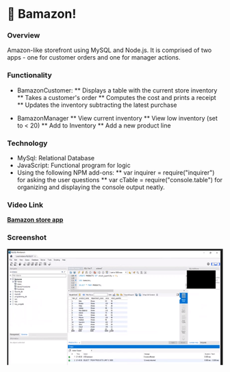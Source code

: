 # :department_store: Bamazon!

### Overview
Amazon-like storefront using MySQL and Node.js. It is comprised of two apps - one for customer orders and one for manager actions.

### Functionality

* BamazonCustomer:
    ** Displays a table with the current store inventory
    ** Takes a customer's order
    ** Computes the cost and prints a receipt
    ** Updates the inventory subtracting the latest purchase

* BamazonManager 
    ** View current inventory
    ** View low inventory (set to < 20)
    ** Add to Inventory
    ** Add a new product line

### Technology

* MySql: Relational Database
* JavaScript: Functional program for logic
* Using the following NPM add-ons:
    ** var inquirer = require("inquirer") for asking the user questions
    ** var cTable = require("console.table") for organizing and displaying the console output neatly.

### Video Link
<strong>[Bamazon store app](https://drive.google.com/open?id=1myM5Ycymp9T8ULY79YtZSIFycjTSSPl3)</strong>

### Screenshot
![Full Size](assets/bamazon.png)

